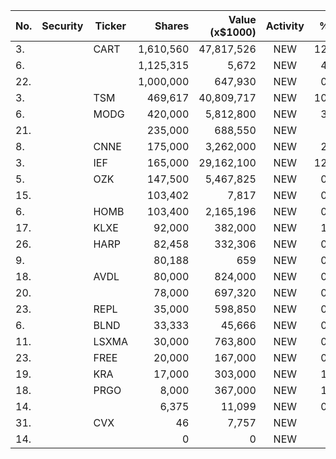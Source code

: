 No. | Security | Ticker | Shares | Value (x$1000) | Activity | % Port
|--- | --- | --- | ---:| ---:|:---:| ---:|
 3.||CART</a>|1,610,560|47,817,526|NEW|12.24%|<a href=rel="bookmark"></a>
6.|||1,125,315|5,672|NEW|4.39%|rel="bookmark"></a>
22.|||1,000,000|647,930|NEW|0.28%|rel="bookmark"></a>
3.||TSM</a>|469,617|40,809,717|NEW|10.62%|<a href=rel="bookmark"></a>
6.||MODG</a>|420,000|5,812,800|NEW|3.95%|<a href=rel="bookmark"></a>
21.|||235,000|688,550|NEW|0.3%|rel="bookmark"></a>
8.||CNNE</a>|175,000|3,262,000|NEW|2.21%|<a href=rel="bookmark"></a>
3.||IEF</a>|165,000|29,162,100|NEW|12.99%|<a href=rel="bookmark"></a>
5.||OZK</a>|147,500|5,467,825|NEW|0.38%|<a href=rel="bookmark"></a>
15.|||103,402|7,817|NEW|0.39%|rel="bookmark"></a>
6.||HOMB</a>|103,400|2,165,196|NEW|0.15%|<a href=rel="bookmark"></a>
17.||KLXE</a>|92,000|382,000|NEW|1.81%|<a href=rel="bookmark"></a>
26.||HARP</a>|82,458|332,306|NEW|0.14%|<a href=rel="bookmark"></a>
9.|||80,188|659|NEW|0.51%|rel="bookmark"></a>
18.||AVDL</a>|80,000|824,000|NEW|0.36%|<a href=rel="bookmark"></a>
20.|||78,000|697,320|NEW|0.31%|rel="bookmark"></a>
23.||REPL</a>|35,000|598,850|NEW|0.26%|<a href=rel="bookmark"></a>
6.||BLND</a>|33,333|45,666|NEW|0.01%|<a href=rel="bookmark"></a>
11.||LSXMA</a>|30,000|763,800|NEW|0.51%|<a href=rel="bookmark"></a>
23.||FREE</a>|20,000|167,000|NEW|0.79%|<a href=rel="bookmark"></a>
19.||KRA</a>|17,000|303,000|NEW|1.44%|<a href=rel="bookmark"></a>
18.||PRGO</a>|8,000|367,000|NEW|1.74%|<a href=rel="bookmark"></a>
14.|||6,375|11,099|NEW|0.55%|rel="bookmark"></a>
31.||CVX</a>|46|7,757|NEW|0%|<a href=rel="bookmark"></a>
14.|||0|0|NEW|0%|rel="bookmark"></a>
